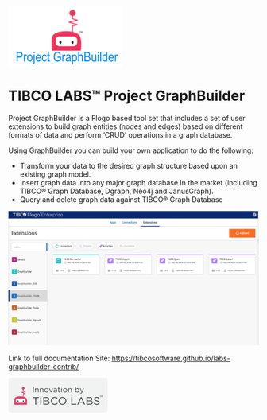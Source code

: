 ![graph_builder](TIBCO_Labs.png)

# TIBCO LABS™ Project GraphBuilder

Project GraphBuilder is a Flogo based tool set that includes a set of user extensions to build graph entities (nodes and edges) based on different formats of data and perform ‘CRUD’ operations in a graph database.

Using GraphBuilder you can build your own application to do the following: 
- Transform your data to the desired graph structure based upon an existing graph model.
- Insert graph data into any major graph database in the market (including TIBCO® Graph Database, Dgraph, Neo4j and JanusGraph).
- Query and delete graph data against TIBCO® Graph Database

![Flogo Studio](./docs/docs/overview/graph_builder.jpg)

Link to full documentation Site: https://tibcosoftware.github.io/labs-graphbuilder-contrib/

![Logo](tibcolabs-brand.png "Labs Logo")
